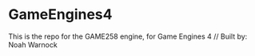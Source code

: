 # GameEngines4
This is the repo for the GAME258 engine, for Game Engines 4 // Built by: Noah Warnock
